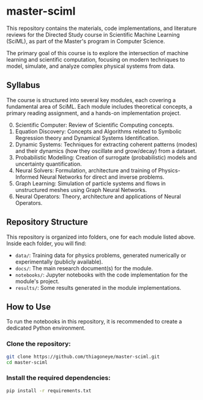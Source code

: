 # master-sciml

This repository contains the materials, code implementations, and literature reviews for the Directed Study course in Scientific Machine Learning (SciML), as part of the Master's program in Computer Science.

The primary goal of this course is to explore the intersection of machine learning and scientific computation, focusing on modern techniques to model, simulate, and analyze complex physical systems from data.

## Syllabus

The course is structured into several key modules, each covering a fundamental area of SciML. Each module includes theoretical concepts, a primary reading assignment, and a hands-on implementation project.

0. Scientific Computer: Review of Scientific Computing concepts.
1. Equation Discovery: Concepts and Algorithms related to Symbolic Regression theory and Dynamical Systems Identification.
2. Dynamic Systems: Techniques for extracting coherent patterns (modes) and their dynamics (how they oscillate and grow/decay) from a dataset.
3. Probabilistic Modelling: Creation of surrogate (probabilistic) models and uncertainty quantification.
4. Neural Solvers: Formulation, architecture and training of Physics-Informed Neural Networks for direct and inverse problems.
5. Graph Learning: Simulation of particle systems and flows in unstructured meshes using Graph Neural Networks.
6. Neural Operators: Theory, architecture and applications of Neural Operators.

## Repository Structure

This repository is organized into folders, one for each module listed above. Inside each folder, you will find:

- `data/`: Training data for physics problems, generated numerically or experimentally (publicly available).
- `docs/`: The main research document(s) for the module.
- `notebooks/`: Jupyter notebooks with the code implementation for the module's project.
- `results/`: Some results generated in the module implementations.

## How to Use

To run the notebooks in this repository, it is recommended to create a dedicated Python environment.

### Clone the repository:

```bash
git clone https://github.com/thiagoneye/master-sciml.git
cd master-sciml
```

### Install the required dependencies:

```bash
pip install -r requirements.txt
```